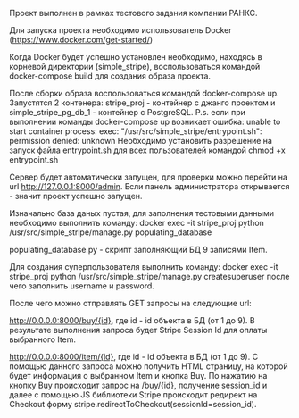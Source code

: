 Проект выполнен в рамках тестового задания компании РАНКС.

Для запуска проекта необходимо использователь Docker (https://www.docker.com/get-started/)

Когда Docker будет успешно установлен необходимо, находясь в корневой директории (simple_stripe), 
воспользоваться командой docker-compose build для создания образа проекта.

После сборки образа воспользоваться командой docker-compose up.
Запустятся 2 контенера: stripe_proj - контейнер с джанго проектом и simple_stripe_pg_db_1 - контейнер с PostgreSQL.
P.s. если при выполнении команды docker-compose up возникает ошибка: 
unable to start container process: exec: "/usr/src/simple_stripe/entrypoint.sh": permission denied: unknown
Необходимо установить разрешение на запуск файла entrypoint.sh для всех пользователей командой chmod +x entrypoint.sh

Сервер будет автоматически запущен, для проверки можно перейти на url http://127.0.0.1:8000/admin.
Если панель администратора открывается - значит проект успешно запущен.

Изначально база даных пустая, для заполнения тестовыми данными необходимо выполнить команду:
docker exec -it stripe_proj python /usr/src/simple_stripe/manage.py populating_database

populating_database.py - скрипт заполняющий БД 9 записями Item.

Для создания суперпользователя выполнить команду: 
docker exec -it stripe_proj python /usr/src/simple_stripe/manage.py createsuperuser
после чего заполнить username и password.

После чего можно отправлять GET запросы на следующие url:

http://0.0.0.0:8000/buy/{id}, где id - id объекта в БД (от 1 до 9).
В результате выполнения запроса будет Stripe Session Id для оплаты выбранного Item.

http://0.0.0.0:8000/item/{id}, где id - id объекта в БД (от 1 до 9).
C помощью данного запроса можно получить HTML страницу, на которой будет информация о выбранном Item и кнопка Buy. 
По нажатию на кнопку Buy происходит запрос на /buy/{id}, получение session_id и далее с помощью JS библиотеки Stripe 
происходит редирект на Checkout форму stripe.redirectToCheckout(sessionId=session_id).
